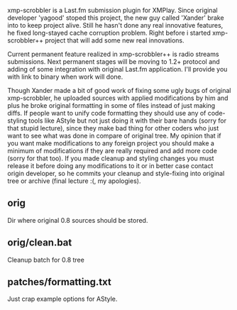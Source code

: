 xmp-scrobbler is a Last.fm submission plugin for XMPlay. Since original developer 'yagood' stoped this project, the new guy called 'Xander' brake into to keep project alive. Still he hasn't done any real innovative features, he fixed long-stayed cache corruption problem. Right before i started xmp-scrobbler++ project that will add some new real innovations.

Current permanent feature realized in xmp-scrobbler++ is radio streams submissions. Next permanent stages will be moving to 1.2+ protocol and adding of some integration with original Last.fm application. I'll provide you with link to binary when work will done.

Though Xander made a bit of good work of fixing some ugly bugs of original xmp-scrobbler, he uploaded sources with applied modifications by him and plus he broke original formatting in some of files instead of just making diffs. If people want to unify code formatting they should use any of code-styling tools like AStyle but not just doing it with their bare hands (sorry for that stupid lecture), since they make bad thing for other coders who just want to see what was done in compare of original tree. My opinion that if you want make modifications to any foreign project you should make a minimum of modifications if they are really required and add more code (sorry for that too). If you made cleanup and styling changes you must release it before doing any modifications to it or in better case contact origin developer, so he commits your cleanup and style-fixing into original tree or archive (final lecture :(, my apologies).

orig
----
Dir where original 0.8 sources should be stored.

orig/clean.bat
--------------

Cleanup batch for 0.8 tree

patches/formatting.txt
----------------------

Just crap example options for AStyle.
